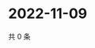 # 2022-11-09

共 0 条

<!-- BEGIN WEIBO -->
<!-- 最后更新时间 Wed Nov 09 2022 15:16:24 GMT+0800 (China Standard Time) -->

<!-- END WEIBO -->
